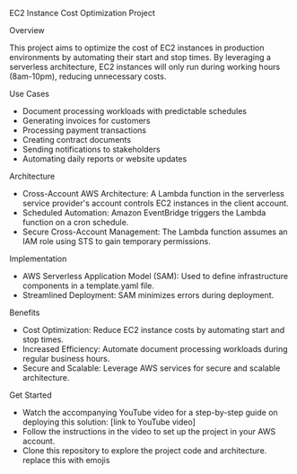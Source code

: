 EC2 Instance Cost Optimization Project

Overview

This project aims to optimize the cost of EC2 instances in production environments by automating their start and stop times. By leveraging a serverless architecture, EC2 instances will only run during working hours (8am-10pm), reducing unnecessary costs.

Use Cases

- Document processing workloads with predictable schedules
- Generating invoices for customers
- Processing payment transactions
- Creating contract documents
- Sending notifications to stakeholders
- Automating daily reports or website updates

Architecture

- Cross-Account AWS Architecture: A Lambda function in the serverless service provider's account controls EC2 instances in the client account.
- Scheduled Automation: Amazon EventBridge triggers the Lambda function on a cron schedule.
- Secure Cross-Account Management: The Lambda function assumes an IAM role using STS to gain temporary permissions.

Implementation

- AWS Serverless Application Model (SAM): Used to define infrastructure components in a template.yaml file.
- Streamlined Deployment: SAM minimizes errors during deployment.

Benefits

- Cost Optimization: Reduce EC2 instance costs by automating start and stop times.
- Increased Efficiency: Automate document processing workloads during regular business hours.
- Secure and Scalable: Leverage AWS services for secure and scalable architecture.

Get Started

- Watch the accompanying YouTube video for a step-by-step guide on deploying this solution: [link to YouTube video]
- Follow the instructions in the video to set up the project in your AWS account.
- Clone this repository to explore the project code and architecture.
replace this with emojis
